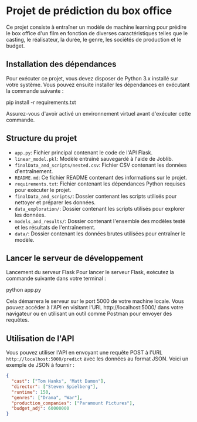 # Projet de prédiction du box office

Ce projet consiste à entraîner un modèle de machine learning pour prédire le box office d'un film en fonction de diverses caractéristiques telles que le casting, le réalisateur, la durée, le genre, les sociétés de production et le budget.

## Installation des dépendances

Pour exécuter ce projet, vous devez disposer de Python 3.x installé sur votre système. Vous pouvez ensuite installer les dépendances en exécutant la commande suivante :

pip install -r requirements.txt

Assurez-vous d'avoir activé un environnement virtuel avant d'exécuter cette commande.

## Structure du projet

- `app.py`: Fichier principal contenant le code de l'API Flask.
- `linear_model.pkl`: Modèle entraîné sauvegardé à l'aide de Joblib.
- `finalData_and_scripts/nested.csv`: Fichier CSV contenant les données d'entraînement.
- `README.md`: Ce fichier README contenant des informations sur le projet.
- `requirements.txt`: Fichier contenant les dépendances Python requises pour exécuter le projet.
- `finalData_and_scripts/`: Dossier contenant les scripts utilisés pour nettoyer et préparer les données.
- `data_exploration/`: Dossier contenant les scripts utilisés pour explorer les données.
- `models_and_results/`: Dossier contenant l'ensemble des modèles testé et les résultats de l'entraînement.
- `data/`: Dossier contenant les données brutes utilisées pour entraîner le modèle.

## Lancer le serveur de développement

Lancement du serveur Flask
Pour lancer le serveur Flask, exécutez la commande suivante dans votre terminal :

python app.py

Cela démarrera le serveur sur le port 5000 de votre machine locale. Vous pouvez accéder à l'API en visitant l'URL http://localhost:5000/ dans votre navigateur ou en utilisant un outil comme Postman pour envoyer des requêtes.

## Utilisation de l'API

Vous pouvez utiliser l'API en envoyant une requête POST à l'URL `http://localhost:5000/predict` avec les données au format JSON. Voici un exemple de JSON à fournir :

```json
{
  "cast": ["Tom Hanks", "Matt Damon"],
  "director": ["Steven Spielberg"],
  "runtime": 150,
  "genres": ["Drama", "War"],
  "production_companies": ["Paramount Pictures"],
  "budget_adj": 60000000
}
```
